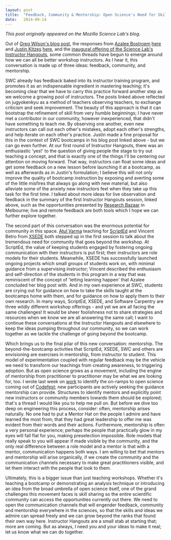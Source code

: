 ```yaml
---
layout: post
title:  "Feedback, Community & Mentorship: Open Science's Need for Skill Sharing"
date:   2014-09-14
---
```


*This post originally appeared on the Mozilla Science Lab's blog.*

Out of <a title="originalGreg" href="http://software-carpentry.org/blog/2014/09/building-better-teachers.html" target="_blank">Greg Wilson's blog post</a>, the responses from <a title="azalee" href="https://twitter.com/astro_az" target="_blank">Azalee Bostroem</a> <a title="azalee" href="http://software-carpentry.org/blog/2014/09/more-thoughts-on-better-teachers.html" target="_blank">here</a> and <a title="justin" href="http://www.justinkitzes.com/" target="_blank">Justin Kitzes</a> <a title="justin" href="http://software-carpentry.org/blog/2014/09/further-thoughts-on-better-teachers.html" target="_blank">here</a>, and the <a title="instructorHangouts" href="http://wp.mozillascience.org/instructor-hangouts-beta-test/" target="_blank">inaugural offering of the Science Lab's Instructor Hangouts</a>, some common threads have begun to emerge around how we can all be better workshop instructors. As I hear it, this conversation is made up of three ideas: feedback, community, and mentorship.

SWC already has feedback baked into its instructor training program, and promotes it as an indispensable ingredient in mastering teaching; it's becoming clear that we have to carry this practice forward another step as we welcome a growing pool of instructors. The posts linked above reflected on jugyokenkyu as a method of teachers observing teachers, to exchange criticism and seek improvement.  The beauty of this approach is that it can bootstrap the refinement of skill from very humble beginnings; I have never met a contributor in our community, however inexperienced, that didn't have something to teach me. By observing one another, even new instructors can call out each other's mistakes, adopt each other's strengths, and help iterate on each other's practice. Justin made a fine proposal for this in the context of SWC bootcamps in his blog post linked above - but we can go even further.  At our first round of Instructor Hangouts, there was an enthusiastic 'yes!' to the question of giving people the stage to try out teaching a concept, and that is exactly one of the things I'll be centering our attention on moving forward. That way, instructors can float some ideas and get some feedback on a new lesson before launching it at a bootcamp, as well as afterwards as in Justin's formulation; I believe this will not only improve the quality of bootcamp instruction by exposing and averting some of the little misfires that always go along with new material, but also alleviate some of the anxiety new instructors feel when they take up this task for the first time. I talked about more ideas for live observation and feedback in the summary of the first Instructor Hangouts session, linked above, such as the opportunities presented by <a title="resbaz" href="http://resbaz.tumblr.com/about" target="_blank">Research Bazaar</a> in Melbourne; live and remote feedback are both tools which I hope we can further explore together.

The second part of this conversation was the enormous potential for community in this space. <a title="atulVarma" href="https://twitter.com/toolness" target="_blank">Atul Varma</a> teaching for <a title="scriptEd" href="https://www.scripted.org/" target="_blank">ScriptEd</a> and Vincent Betro from <a title="xsede" href="https://www.xsede.org/" target="_blank">XSEDE</a> both stepped up in the first session to talk about the tremendous need for community that goes beyond the workshop. At ScriptEd, the value of keeping students engaged by fostering ongoing communication with their instructors is put first; their instructors are role models for their students. Meanwhile, XSEDE has successfully launched ongoing projects which small groups of students work on, with minimal guidance from a supervising instructor; Vincent described the enthusiasm and self-direction of the students in this program in a way that was reminiscent of the concept of 'letting learning happen' that Azalee concluded her blog post with. And in my own experience at SWC, students are crying out for guidance on how to take the skills taught at the bootcamps home with them, and for guidance on how to apply them to their own research. In many ways, ScriptEd, XSEDE, and Software Carpentry are three wildly different workshop offerings - and yet we are all facing the same challenges! It would be sheer foolishness not to share strategies and resources when we know we are all answering the same call; I want to continue these conversations at the Instructor Hangouts and elsewhere to keep the ideas pumping throughout our community, so we can work together as we tackle the challenge of going beyond the bootcamp.

Which brings us to the final pilar of this new conversation: mentorship. The beyond-the-bootcamp activities that ScriptEd, XSEDE, SWC and others are envisioning are exercises in mentorship, from instructor to student. This model of experimentation coupled with regular feedback may be the vehicle we need to transform our teachings from creating awareness, to triggering adoption. But as open science grows as a movement, including the engine of mentorship from practitioner to practitioner may be what we are looking for, too. I wrote last week on <a title="osmanuscript" href="https://etherpad.mozilla.org/osmanuscript" target="_blank">work</a> to identify the on-ramps to open science coming out of <a title="Codefest" href="http://nceas.github.io/open-science-codefest/" target="_blank">Codefest</a>; new participants are actively seeking the guidance mentorship can provide. Structures to identify mentors and explicitly point new instructors or community members towards them should be explored; that's a thread I would like you to help me pull on. But before we dive too deep on engineering this process, consider: often, mentorship arises naturally. No one had to put a Mentor Hat on the people I admire and have learned the most from; that they had great leadership to offer me was evident from their words and their actions. Furthermore, mentorship is often a very personal experience; perhaps the people that practically glow in my eyes will fall flat for you, making preselection impossible. Role models that really speak to you will appear if made visible by the community, and the only real difference between a role model and a mentor is that with a mentor, communication happens both ways. I am willing to bet that mentors and mentorship will arise organically, if we create the community and the communication channels necessary to make great practitioners visible, and let them interact with the people that look to them.

Ultimately, this is a bigger issue than just teaching workshops. Whether it's teaching a bootcamp or demonstrating an analysis technique or introducing an idea from the broad umbrella of open science itself, one of the grand challenges this movement faces is skill sharing so the entire scientific community can access the opportunities currently out there. We need to open the communication channels that will engender feedback, community and mentorship everywhere in the sciences, so that the skills and ideas we admire can spread freely and we can grow beyond the ranks that found their own way here. Instructor Hangouts are a small stab at starting that; more are coming. But as always, I need you and your ideas to make it real; let us know what we can do together.